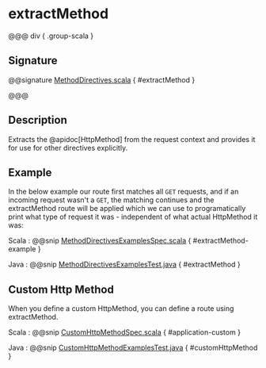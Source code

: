 # extractMethod

@@@ div { .group-scala }

## Signature

@@signature [MethodDirectives.scala]($akka-http$/akka-http/src/main/scala/akka/http/scaladsl/server/directives/MethodDirectives.scala) { #extractMethod }

@@@

## Description

Extracts the @apidoc[HttpMethod] from the request context and provides it for use for other directives explicitly.

## Example

In the below example our route first matches all `GET` requests, and if an incoming request wasn't a `GET`,
the matching continues and the extractMethod route will be applied which we can use to programatically
print what type of request it was - independent of what actual HttpMethod it was:

Scala
:   @@snip [MethodDirectivesExamplesSpec.scala]($test$/scala/docs/http/scaladsl/server/directives/MethodDirectivesExamplesSpec.scala) { #extractMethod-example }

Java
:   @@snip [MethodDirectivesExamplesTest.java]($test$/java/docs/http/javadsl/server/directives/MethodDirectivesExamplesTest.java) { #extractMethod }

## Custom Http Method

When you define a custom HttpMethod, you can define a route using extractMethod.

Scala
:  @@snip [CustomHttpMethodSpec.scala]($test$/scala/docs/http/scaladsl/server/directives/CustomHttpMethodSpec.scala) { #application-custom }

Java
:  @@snip [CustomHttpMethodExamplesTest.java]($test$/java/docs/http/javadsl/server/directives/CustomHttpMethodExamplesTest.java) { #customHttpMethod }
